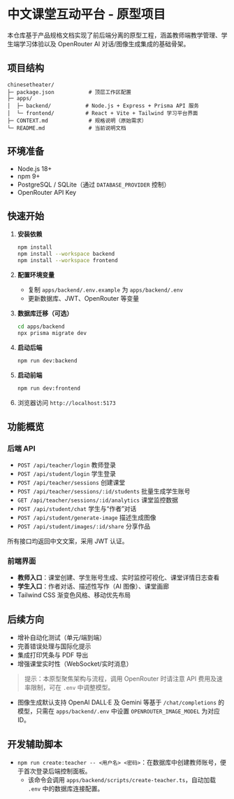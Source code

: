# 中文课堂互动平台 - 原型项目

本仓库基于产品规格文档实现了前后端分离的原型工程，涵盖教师端教学管理、学生端学习体验以及 OpenRouter AI 对话/图像生成集成的基础骨架。

## 项目结构

```
chinesetheater/
├─ package.json           # 顶层工作区配置
├─ apps/
│  ├─ backend/           # Node.js + Express + Prisma API 服务
│  └─ frontend/          # React + Vite + Tailwind 学习平台界面
├─ CONTEXT.md             # 规格说明（原始需求）
└─ README.md              # 当前说明文档
```

## 环境准备

- Node.js 18+
- npm 9+
- PostgreSQL / SQLite（通过 `DATABASE_PROVIDER` 控制）
- OpenRouter API Key

## 快速开始

1. **安装依赖**
   ```bash
   npm install
   npm install --workspace backend
   npm install --workspace frontend
   ```

2. **配置环境变量**
   - 复制 `apps/backend/.env.example` 为 `apps/backend/.env`
   - 更新数据库、JWT、OpenRouter 等变量

3. **数据库迁移（可选）**
   ```bash
   cd apps/backend
   npx prisma migrate dev
   ```

4. **启动后端**
   ```bash
   npm run dev:backend
   ```

5. **启动前端**
   ```bash
   npm run dev:frontend
   ```

6. 浏览器访问 `http://localhost:5173`

## 功能概览

### 后端 API

- `POST /api/teacher/login` 教师登录
- `POST /api/student/login` 学生登录
- `POST /api/teacher/sessions` 创建课堂
- `POST /api/teacher/sessions/:id/students` 批量生成学生账号
- `GET /api/teacher/sessions/:id/analytics` 课堂监控数据
- `POST /api/student/chat` 学生与“作者”对话
- `POST /api/student/generate-image` 描述生成图像
- `POST /api/student/images/:id/share` 分享作品

所有接口均返回中文文案，采用 JWT 认证。

### 前端界面

- **教师入口**：课堂创建、学生账号生成、实时监控可视化、课堂详情日志查看
- **学生入口**：作者对话、描述性写作（AI 图像）、课堂画廊
- Tailwind CSS 渐变色风格、移动优先布局

## 后续方向

- 增补自动化测试（单元/端到端）
- 完善错误处理与国际化提示
- 集成打印凭条与 PDF 导出
- 增强课堂实时性（WebSocket/实时消息）

> 提示：本原型聚焦架构与流程，调用 OpenRouter 时请注意 API 费用及速率限制，可在 `.env` 中调整模型。

- 图像生成默认支持 OpenAI DALL·E 及 Gemini 等基于 `/chat/completions` 的模型，只需在 `apps/backend/.env` 中设置 `OPENROUTER_IMAGE_MODEL` 为对应 ID。


## 开发辅助脚本

- `npm run create:teacher -- <用户名> <密码>`：在数据库中创建教师账号，便于首次登录后端控制面板。
  - 该命令会调用 `apps/backend/scripts/create-teacher.ts`，自动加载 `.env` 中的数据库连接配置。

